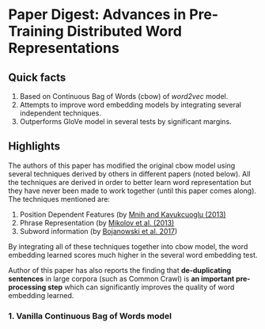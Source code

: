 # Paper Digest: Advances in Pre-Training Distributed Word Representations 

## Quick facts
1. Based on Continuous Bag of Words (cbow) of *word2vec* model.
2. Attempts to improve word embedding models by integrating several independent techniques.
3. Outperforms GloVe model in several tests by significant margins.

## Highlights
The authors of this paper has modified the original cbow model using several techniques derived by others in different papers (noted below). All the techniques are derived in order to better learn word representation but they have never been made to work together (until this paper comes along). The techniques mentioned are:

1. Position Dependent Features (by [Mnih and Kavukcuoglu (2013)](https://papers.nips.cc/paper/5165-learning-word-embeddings-efficiently-with-noise-contrastive-estimation.pdf)
2. Phrase Representation (by [Mikolov et al. (2013)](https://papers.nips.cc/paper/5021-distributed-representations-of-words-and-phrases-and-their-compositionality.pdf)
3. Subword information (by [Bojanowski et al. 2017](https://arxiv.org/pdf/1607.04606.pdf))

By integrating all of these techniques together into cbow model, the word embedding learned scores much higher in the several word embedding test.

Author of this paper has also reports the finding that **de-duplicating sentences** in large corpora (such as Common Crawl) is **an important pre-processing step** which can significantly improves the quality of word embedding learned.

### 1. Vanilla Continuous Bag of Words model

<!--stackedit_data:
eyJoaXN0b3J5IjpbLTIwMzQwMTkwNSwtMTY3MzIwMTk0MF19
-->